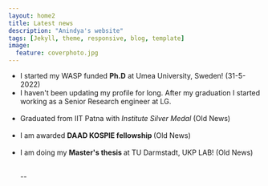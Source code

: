 ```yaml
---
layout: home2
title: Latest news
description: "Anindya's website"
tags: [Jekyll, theme, responsive, blog, template]
image:
  feature: coverphoto.jpg
---
```


<section>

<ul>

 <li> I started my WASP funded <b>Ph.D</b> at Umea University, Sweden! (31-5-2022)
</li>
  
  <li> I haven't been updating my profile for long. After my graduation I started working as a Senior Research engineer at LG.
</li>
  
<br>
  
<li>Graduated from IIT Patna with <i> Institute Silver Medal</i> (Old News) </li> 

<br>
  
<li>I am awarded <strong>DAAD KOSPIE fellowship </strong> (Old News)</li>

<br>

<li>I am doing my <strong>Master's thesis </strong> at TU Darmstadt, UKP LAB! (Old News)  
</li>


<br>







--

</ul>

</section>
